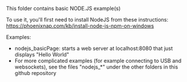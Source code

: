 This folder contains basic NODE.JS example(s)

To use it, you'll first need to install NodeJS from these instructions: https://phoenixnap.com/kb/install-node-js-npm-on-windows

Examples:
- nodejs_basicPage: starts a web server at localhost:8080 that just displays "Hello World"
- For more complicated examples (for example connecting to USB and websockets), see the files "nodejs_*" under the other folders  in this github repository

